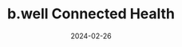 ---  
layout: startup_page  
title: "b.well Connected Health"  
id: "icanbwell.com"  
permalink: "/bwellconnectedhealthicanbwell.com02262024/"  
website: "https://www.icanbwell.com"  
funding_round: "Series C"  
funding_amount: "$40M"  
investors: "Leavitt Equity Partners"  
about: "b.well Connected Health offers a scalable, FHIR-based platform that unifies healthcare data, solutions, and services. It empowers healthcare organizations to create consumer-centric experiences, improving access to care and enhancing the value of technology investments. The platform aims to solve healthcare's fragmentation problem by connecting consumers with their health data and providers."  
markets: "Healthtech, Biotechnology, Electronic Health Record (EHR), Health Care, Health Insurance, Pharmaceutical"  
hq: "Baltimore, Maryland, United States"  
founded_year: "2015"  
linkedin: "https://www.linkedin.com/company/icanbwell"  
twitter: "https://twitter.com/icanbwell"  
instagram: ""  
facebook: "http://www.facebook.com/icanbwellforlife"  
crunchbase: "https://www.crunchbase.com/organization/b-well"  
pitchbook: "https://pitchbook.com/profiles/company/121691-08"  

date_display: "26-Feb-2024"  
date: "2024-02-26"

# SEO Optimization  
meta_title: "b.well Connected Health - Series C Funding ($40M)"  
meta_description: "b.well Connected Health, b.well Connected Health offers a scalable, FHIR-based platform that unifies healthcare data, solutions, and services. It empowers healthcare organizat..."  
meta_keywords: "b.well Connected Health, Healthtech, Biotechnology, Electronic Health Record (EHR), Health Care, Health Insurance, Pharmaceutical, Series C funding"  
canonical_url: "https://startup.projectstartups.com/bwellconnectedhealthicanbwell.com02262024/"  
---